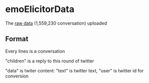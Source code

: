 # emoElicitorData

The [raw data](https://drive.google.com/file/d/1dle57ZUM7owlndo9g7qqCADGx3ZoL_TE/view?usp=sharing) (1,559,230 conversation)  uploaded   

## Format

Every lines is a conversation

"children" is a reply to this round of twitter

"data" is twiter content: "text" is twitter text, "user" is twitter id for conversion

